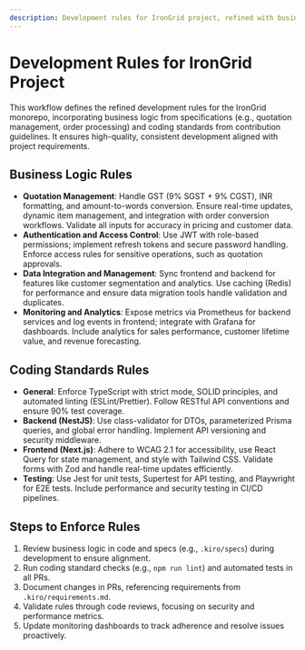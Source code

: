 ```yaml
---
description: Development rules for IronGrid project, refined with business logic and coding standards from project specs
---
```


# Development Rules for IronGrid Project

This workflow defines the refined development rules for the IronGrid monorepo, incorporating business logic from specifications (e.g., quotation management, order processing) and coding standards from contribution guidelines. It ensures high-quality, consistent development aligned with project requirements.

## Business Logic Rules
- **Quotation Management**: Handle GST (9% SGST + 9% CGST), INR formatting, and amount-to-words conversion. Ensure real-time updates, dynamic item management, and integration with order conversion workflows. Validate all inputs for accuracy in pricing and customer data.
- **Authentication and Access Control**: Use JWT with role-based permissions; implement refresh tokens and secure password handling. Enforce access rules for sensitive operations, such as quotation approvals.
- **Data Integration and Management**: Sync frontend and backend for features like customer segmentation and analytics. Use caching (Redis) for performance and ensure data migration tools handle validation and duplicates.
- **Monitoring and Analytics**: Expose metrics via Prometheus for backend services and log events in frontend; integrate with Grafana for dashboards. Include analytics for sales performance, customer lifetime value, and revenue forecasting.

## Coding Standards Rules
- **General**: Enforce TypeScript with strict mode, SOLID principles, and automated linting (ESLint/Prettier). Follow RESTful API conventions and ensure 90% test coverage.
- **Backend (NestJS)**: Use class-validator for DTOs, parameterized Prisma queries, and global error handling. Implement API versioning and security middleware.
- **Frontend (Next.js)**: Adhere to WCAG 2.1 for accessibility, use React Query for state management, and style with Tailwind CSS. Validate forms with Zod and handle real-time updates efficiently.
- **Testing**: Use Jest for unit tests, Supertest for API testing, and Playwright for E2E tests. Include performance and security testing in CI/CD pipelines.

## Steps to Enforce Rules
1. Review business logic in code and specs (e.g., `.kiro/specs`) during development to ensure alignment.
2. Run coding standard checks (e.g., `npm run lint`) and automated tests in all PRs.
3. Document changes in PRs, referencing requirements from `.kiro/requirements.md`.
4. Validate rules through code reviews, focusing on security and performance metrics.
5. Update monitoring dashboards to track adherence and resolve issues proactively.
